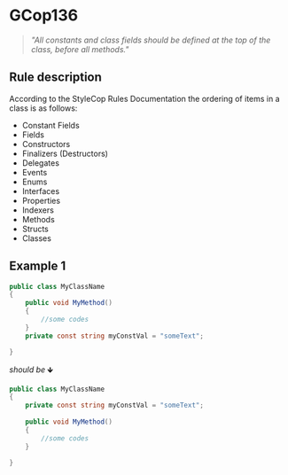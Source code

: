 # GCop136

> *"All constants and class fields should be defined at the top of the class, before all methods."*


## Rule description
According to the StyleCop Rules Documentation the ordering of items in a class is as follows: 
* Constant Fields
* Fields
* Constructors
* Finalizers (Destructors)
* Delegates
* Events
* Enums
* Interfaces
* Properties
* Indexers
* Methods
* Structs
* Classes

## Example 1
```csharp
public class MyClassName
{
    public void MyMethod() 
    {
        //some codes
    }
    private const string myConstVal = "someText";

}
```
*should be* 🡻

```csharp
public class MyClassName
{
    private const string myConstVal = "someText";
    
    public void MyMethod() 
    {
        //some codes
    }

}
```

